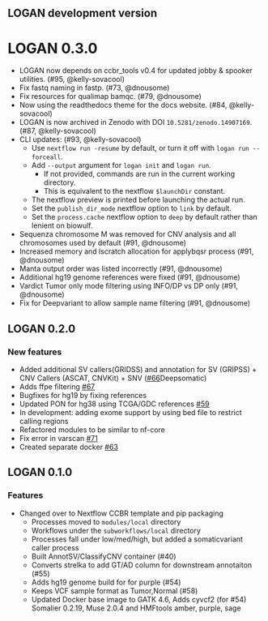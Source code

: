 ## LOGAN development version

# LOGAN 0.3.0

- LOGAN now depends on ccbr_tools v0.4 for updated jobby & spooker utilities. (#95, @kelly-sovacool)
- Fix fastq naming in fastp. (#73, @dnousome)
- Fix resources for qualimap bamqc. (#79, @dnousome)
- Now using the readthedocs theme for the docs website. (#84, @kelly-sovacool)
- LOGAN is now archived in Zenodo with DOI `10.5281/zenodo.14907169`. (#87, @kelly-sovacool)
- CLI updates: (#93, @kelly-sovacool)
  - Use `nextflow run -resume` by default, or turn it off with `logan run --forceall`.
  - Add `--output` argument for `logan init` and `logan run`.
    - If not provided, commands are run in the current working directory.
    - This is equivalent to the nextflow `$launchDir` constant.
  - The nextflow preview is printed before launching the actual run.
  - Set the `publish_dir_mode` nextflow option to `link` by default.
  - Set the `process.cache` nextflow option to `deep` by default rather than lenient on biowulf.
- Sequenza chromosome M was removed for CNV analysis and all chromosomes used by default (#91, @dnousome)
- Increased memory and lscratch allocation for applybqsr process (#91, @dnousome)
- Manta output order was listed incorrectly (#91, @dnousome)
- Additional hg19 genome references were fixed (#91, @dnousome)
- Vardict Tumor only mode filtering using INFO/DP vs DP only (#91, @dnousome)
- Fix for Deepvariant to allow sample name filtering (#91, @dnousome)

## LOGAN 0.2.0

### New features

- Added additional SV callers(GRIDSS) and annotation for SV (GRIPSS) + CNV Callers (ASCAT, CNVKit) + SNV ([#66](https://github.com/CCBR/LOGAN/issues/66)Deepsomatic)
- Adds ffpe filtering [#67](https://github.com/CCBR/LOGAN/issues/67)
- Bugfixes for hg19 by fixing references
- Updated PON for hg38 using TCGA/GDC references [#59](https://github.com/CCBR/LOGAN/issues/59)
- In development: adding exome support by using bed file to restrict calling regions
- Refactored modules to be similar to nf-core
- Fix error in varscan [#71](https://github.com/CCBR/LOGAN/issues/71)
- Created separate docker [#63](https://github.com/CCBR/LOGAN/issues/63)

## LOGAN 0.1.0

### Features

- Changed over to Nextflow CCBR template and pip packaging
  - Processes moved to `modules/local` directory
  - Workflows under the `subworkflows/local` directory
  - Processes fall under low/med/high, but added a somaticvariant caller process
  - Built AnnotSV/ClassifyCNV container (#40)
  - Converts strelka to add GT/AD column for downstream annotaiton (#55)
  - Adds hg19 genome build for for purple (#54)
  - Keeps VCF sample format as Tumor,Normal (#58)
  - Updated Docker base image to GATK 4.6, Adds cyvcf2 (for #54) Somalier 0.2.19, Muse 2.0.4 and HMFtools amber, purple, sage
